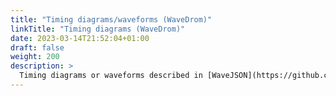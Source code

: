 ```yaml
---
title: "Timing diagrams/waveforms (WaveDrom)"
linkTitle: "Timing diagrams (WaveDrom)"
date: 2023-03-14T21:52:04+01:00
draft: false
weight: 200
description: >
  Timing diagrams or waveforms described in [WaveJSON](https://github.com/bpmn-io/bpmn-js) notation, rendered from the [WaveDrom](https://wavedrom.com/) engine.
---
```


